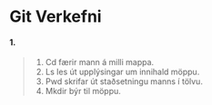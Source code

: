 # Git Verkefni
#### 1.
> 1. Cd færir mann á milli mappa.
> 2. Ls les út upplýsingar um innihald möppu.
> 3. Pwd skrifar út staðsetningu manns í tölvu.
> 4. Mkdir býr til möppu.